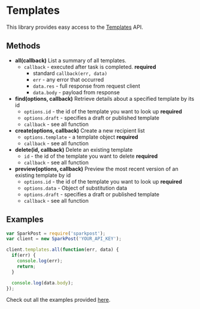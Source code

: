 # Templates

This library provides easy access to the [Templates](https://www.sparkpost.com/api#/reference/templates/) API.

## Methods
* **all(callback)**
  List a summary of all templates.
  * `callback` - executed after task is completed. **required**
    * standard `callback(err, data)`
    * `err` - any error that occurred
    * `data.res` - full response from request client
    * `data.body` - payload from response
* **find(options, callback)**
  Retrieve details about a specified template by its id
  * `options.id` - the id of the template you want to look up **required**
  * `options.draft` - specifies a draft or published template
  * `callback` - see all function
* **create(options, callback)**
  Create a new recipient list
  * `options.template` - a template object **required**
  * `callback` - see all function
* **delete(id, callback)**
  Delete an existing template
  * `id` - the id of the template you want to delete **required**
  * `callback` - see all function
* **preview(options, callback)**
  Preview the most recent version of an existing template by id
  * `options.id` - the id of the template you want to look up **required**
  * `options.data` - Object of substitution data
  * `options.draft` - specifies a draft or published template
  * `callback` - see all function

## Examples

```js
var SparkPost = require('sparkpost');
var client = new SparkPost('YOUR_API_KEY');

client.templates.all(function(err, data) {
  if(err) {
    console.log(err);
    return;
  }

  console.log(data.body);
});

```

Check out all the examples provided [here](/examples/templates).
